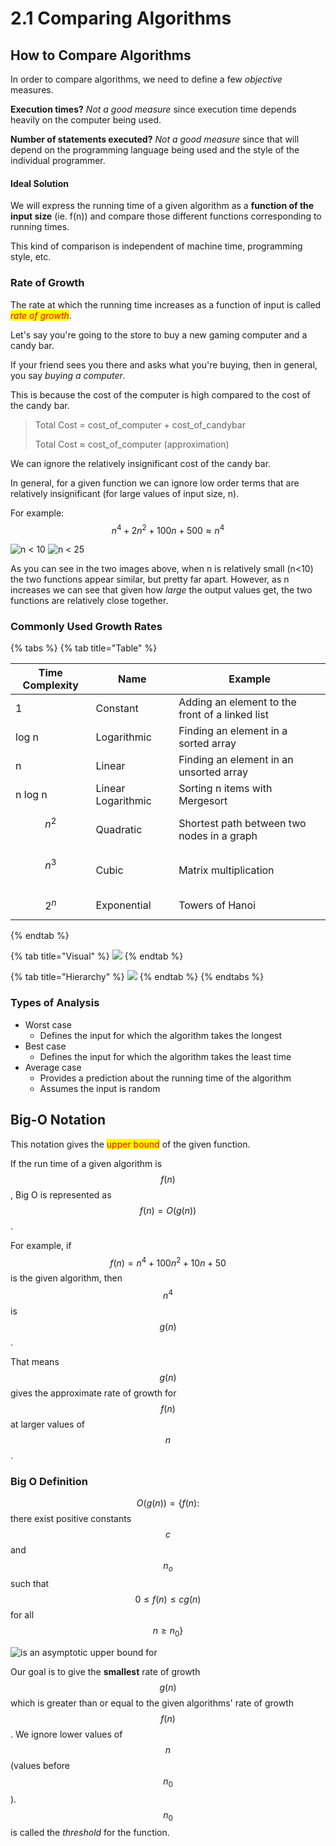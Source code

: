 # 2.1 Comparing Algorithms

## How to Compare Algorithms

In order to compare algorithms, we need to define a few _objective_ measures.

**Execution times?** _Not a good measure_ since execution time depends heavily on the computer being used.

**Number of statements executed?** _Not a good measure_ since that will depend on the programming language being used and the style of the individual programmer.

#### Ideal Solution

We will express the running time of a given algorithm as a **function of the input size** (ie. f(n)) and compare those different functions corresponding to running times.

This kind of comparison is independent of machine time, programming style, etc.

### Rate of Growth

The rate at which the running time increases as a function of input is called _<mark style="color:red;">rate of growth</mark>_.

Let's say you're going to the store to buy a new gaming computer and a candy bar.

If your friend sees you there and asks what you're buying, then in general, you say _buying a computer_.

This is because the cost of the computer is high compared to the cost of the candy bar.

> Total Cost = cost\_of\_computer + cost\_of\_candybar
>
> Total Cost ≈ cost\_of\_computer (approximation)

We can ignore the relatively insignificant cost of the candy bar.

In general, for a given function we can ignore low order terms that are relatively insignificant (for large values of input size, n).

For example: $$n^4+2n^2+100n+500≈n^4$$&#x20;

![n < 10](../../../.gitbook/assets/rog1.png) ![n < 25](../../../.gitbook/assets/rog2.png)

As you can see in the two images above, when n is relatively small (n<10) the two functions appear similar, but pretty far apart.  However, as n increases we can see that given how _large_ the output values get, the two functions are relatively close together. &#x20;

### Commonly Used Growth Rates

{% tabs %}
{% tab title="Table" %}


| Time Complexity | Name               | Example                                         |
| --------------- | ------------------ | ----------------------------------------------- |
| 1               | Constant           | Adding an element to the front of a linked list |
| log n           | Logarithmic        | Finding an element in a sorted array            |
| n               | Linear             | Finding an element in an unsorted array         |
| n log n         | Linear Logarithmic | Sorting n items with Mergesort                  |
| $$n^2$$​        | Quadratic          | Shortest path between two nodes in a graph      |
| $$n^3$$​        | Cubic              | Matrix multiplication                           |
| $$2^n$$         | Exponential        | Towers of Hanoi                                 |
{% endtab %}

{% tab title="Visual" %}
![](../../../.gitbook/assets/rog3.png)
{% endtab %}

{% tab title="Hierarchy" %}
![](../../../.gitbook/assets/rog4.png)
{% endtab %}
{% endtabs %}



### Types of Analysis

* Worst case
  * Defines the input for which the algorithm takes the longest
* Best case
  * Defines the input for which the algorithm takes the least time
* Average case
  * Provides a prediction about the running time of the algorithm
  * Assumes the input is random

## Big-O Notation

This notation gives the <mark style="color:red;">upper bound</mark> of the given function.

If the run time of a given algorithm is $$f(n)$$, Big O is represented as $$f(n)=O(g(n))$$.

For example, if $$f(n)=n^4+100n^2+10n+50$$ is the given algorithm, then $$n^4$$ is $$g(n)$$.

That means $$g(n)$$ gives the approximate rate of growth for $$f(n)$$ at larger values of $$n$$.

### Big O Definition

$$O(g(n)) = \{ f(n) :$$​ there exist positive constants $$c$$ and $$n_o$$ such that $$0 ≤ f(n) ≤ cg(n)$$ for all $$n ≥ n_0\}$$

![is an asymptotic upper bound for ](../../../.gitbook/assets/rog5.png)

Our goal is to give the **smallest** rate of growth $$g(n)$$ which is greater than or equal to the given algorithms' rate of growth $$f(n)$$.  We ignore lower values of $$n$$ (values before$$n_0$$).  $$n_0$$ is called the _threshold_ for the function.&#x20;
